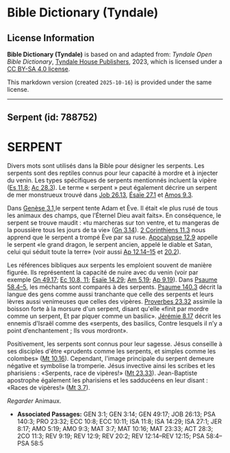 # Bible Dictionary (Tyndale)

## License Information

**Bible Dictionary (Tyndale)** is based on and adapted from: _Tyndale Open Bible Dictionary_, [Tyndale House Publishers](https://tyndaleopenresources.com/), 2023, which is licensed under a [CC BY-SA 4.0 license](https://creativecommons.org/licenses/by-sa/4.0/legalcode.en).

This markdown version (created `2025-10-16`) is provided under the same license.



--------------------------------

## Serpent (id: 788752)

SERPENT
=======

Divers mots sont utilisés dans la Bible pour désigner les serpents. Les serpents sont des reptiles connus pour leur capacité à mordre et à injecter du venin. Les types spécifiques de serpents mentionnés incluent la vipère ([Es 11\.8](https://ref.ly/Isa11:8); [Ac 28\.3](https://ref.ly/Acts28:3)). Le terme « serpent » peut également décrire un serpent de mer monstrueux trouvé dans [Job 26\.13](https://ref.ly/Job26:13), [Ésaïe 27\.1](https://ref.ly/Isa27:1) et [Amos 9\.3](https://ref.ly/Amos9:3).

Dans [Genèse 3\.1,](https://ref.ly/Gen3:1)le serpent tente Adam et Ève. Il était «le plus rusé de tous les animaux des champs, que l’Éternel Dieu avait faits». En conséquence, le serpent se trouve maudit : «tu marcheras sur ton ventre, et tu mangeras de la poussière tous les jours de ta vie» ([Gn 3\.14](https://ref.ly/Gen3:14)). [2 Corinthiens 11\.3](https://ref.ly/2Cor11:3) nous apprend que le serpent a trompé Ève par sa ruse. [Apocalypse 12\.9](https://ref.ly/Rev12:9) appelle le serpent «le grand dragon, le serpent ancien, appelé le diable et Satan, celui qui séduit toute la terre» (voir aussi [Ap 12\.14–15](https://ref.ly/Rev12:14-Rev12:15) et [20\.2](https://ref.ly/Rev20:2)).

Les références bibliques aux serpents les emploient souvent de manière figurée. Ils représentent la capacité de nuire avec du venin (voir par exemple [Gn 49\.17](https://ref.ly/Gen49:17); [Ec 10\.8, 11](https://ref.ly/Eccl10:8,Eccl10:11); [Ésaïe 14\.29](https://ref.ly/Isa14:29); [Am 5\.19](https://ref.ly/Amos5:19); [Ap 9\.19](https://ref.ly/Rev9:19)). Dans [Psaume 58\.4–5](https://ref.ly/Ps58:4-Ps58:5), les méchants sont comparés à des serpents. [Psaume 140\.3](https://ref.ly/Ps140:3) décrit la langue des gens comme aussi tranchante que celle des serpents et leurs lèvres aussi venimeuses que celles des vipères. [Proverbes 23\.32](https://ref.ly/Prov23:32) assimile la boisson forte à la morsure d'un serpent, disant qu'elle «finit par mordre comme un serpent, Et par piquer comme un basilic». [Jérémie 8\.17](https://ref.ly/Jer8:17) décrit les ennemis d'Israël comme des «serpents, des basilics, Contre lesquels il n’y a point d’enchantement ; Ils vous mordront».

Positivement, les serpents sont connus pour leur sagesse. Jésus conseille à ses disciples d'être «prudents comme les serpents, et simples comme les colombes» ([Mt 10\.16](https://ref.ly/Matt10:16)). Cependant, l'image principale du serpent demeure négative et symbolise la tromperie. Jésus invective ainsi les scribes et les pharisiens : «Serpents, race de vipères!» ([Mt 23\.33](https://ref.ly/Matt23:33)). Jean\-Baptiste apostrophe également les pharisiens et les sadducéens en leur disant : «Races de vipères!» ([Mt 3\.7](https://ref.ly/Matt3:7)).

*Regarder* Animaux.

* **Associated Passages:** GEN 3:1; GEN 3:14; GEN 49:17; JOB 26:13; PSA 140:3; PRO 23:32; ECC 10:8; ECC 10:11; ISA 11:8; ISA 14:29; ISA 27:1; JER 8:17; AMO 5:19; AMO 9:3; MAT 3:7; MAT 10:16; MAT 23:33; ACT 28:3; 2CO 11:3; REV 9:19; REV 12:9; REV 20:2; REV 12:14–REV 12:15; PSA 58:4–PSA 58:5

